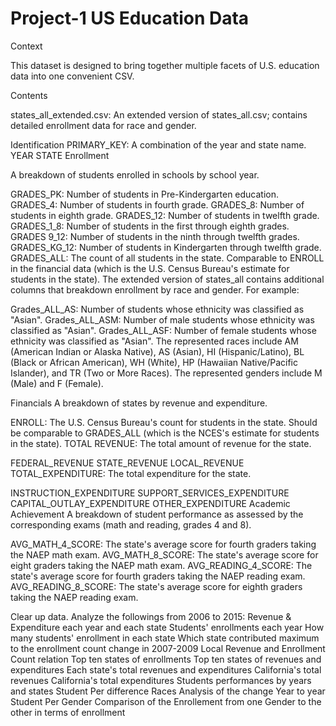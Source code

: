 # Project-1 US Education Data

Context

This dataset is designed to bring together multiple facets of U.S. education data into one convenient CSV.

Contents

states_all_extended.csv: An extended version of states_all.csv; contains detailed enrollment data for race and gender.


Identification
PRIMARY_KEY: A combination of the year and state name.
YEAR
STATE
Enrollment

A breakdown of students enrolled in schools by school year.

GRADES_PK: Number of students in Pre-Kindergarten education.
GRADES_4: Number of students in fourth grade.
GRADES_8: Number of students in eighth grade.
GRADES_12: Number of students in twelfth grade.
GRADES_1_8: Number of students in the first through eighth grades.
GRADES 9_12: Number of students in the ninth through twelfth grades.
GRADES_KG_12: Number of students in Kindergarten through twelfth grade.
GRADES_ALL: The count of all students in the state. Comparable to ENROLL in the financial data (which is the U.S. Census Bureau's estimate for students in the state).
The extended version of states_all contains additional columns that breakdown enrollment by race and gender. For example:

Grades_ALL_AS: Number of students whose ethnicity was classified as "Asian".
Grades_ALL_ASM: Number of male students whose ethnicity was classified as "Asian".
Grades_ALL_ASF: Number of female students whose ethnicity was classified as "Asian".
The represented races include AM (American Indian or Alaska Native), AS (Asian), HI (Hispanic/Latino), BL (Black or African American), WH (White), HP (Hawaiian Native/Pacific Islander), and TR (Two or More Races). The represented genders include M (Male) and F (Female).

Financials
A breakdown of states by revenue and expenditure.

ENROLL: The U.S. Census Bureau's count for students in the state. Should be comparable to GRADES_ALL (which is the NCES's estimate for students in the state).
TOTAL REVENUE: The total amount of revenue for the state.

FEDERAL_REVENUE
STATE_REVENUE
LOCAL_REVENUE
TOTAL_EXPENDITURE: The total expenditure for the state.

INSTRUCTION_EXPENDITURE
SUPPORT_SERVICES_EXPENDITURE
CAPITAL_OUTLAY_EXPENDITURE
OTHER_EXPENDITURE
Academic Achievement
A breakdown of student performance as assessed by the corresponding exams (math and reading, grades 4 and 8).

AVG_MATH_4_SCORE: The state's average score for fourth graders taking the NAEP math exam.
AVG_MATH_8_SCORE: The state's average score for eight graders taking the NAEP math exam.
AVG_READING_4_SCORE: The state's average score for fourth graders taking the NAEP reading exam.
AVG_READING_8_SCORE: The state's average score for eighth graders taking the NAEP reading exam.


Clear up data. 
Analyze the followings from 2006 to 2015:
Revenue & Expenditure each year and each state
Students' enrollments each year
How many students' enrollment in each state
Which state contributed maximum to the enrollment count change in 2007-2009
Local Revenue and Enrollment Count relation
Top ten states of enrollments 
Top ten states of revenues and expenditures
Each state's total revenues and expenditures
California's total revenues
California's total expenditures
Students performances by years and states
Student Per difference Races
Analysis of the change Year to year
Student Per Gender
Comparison of the Enrollement from one Gender to the other in terms of enrollment



